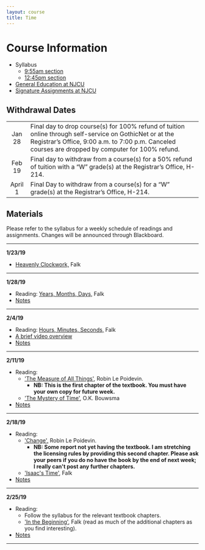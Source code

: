 ```yaml
---
layout: course
title: Time
---
```


# Course Information

+ Syllabus
	+ [9:55am section](Syllabus.pdf)
	+ [12:45pm section](Syllabus1.pdf) 
+ [General Education at NJCU](http://www.njcu.edu/department/general-education)
+ [Signature Assignments at NJCU](http://www.njcu.edu/academics/general-education/signature-assignment-information-students)

## Withdrawal Dates

|         	 |     | 
| :-------------: | ------------- | 
| Jan 28 | Final day to drop course(s) for 100% refund of tuition online through self-service on GothicNet or at the Registrar’s Office, 9:00 a.m. to 7:00 p.m. Canceled courses are dropped by computer for 100% refund. |
| Feb 19 | Final day to withdraw from a course(s) for a 50% refund of tuition with a “W” grade(s) at the Registrar’s Office, H-214. |
| April 1  | Final Day to withdraw from a course(s) for a “W” grade(s) at the Registrar’s Office, H-214.|

## Materials

Please refer to the syllabus for a weekly schedule of readings and assignments. Changes will be announced through Blackboard. 

---
**1/23/19**

+ [Heavenly Clockwork,](/Readings/Falk1.pdf) Falk

---

**1/28/19**

+ Reading: [Years, Months, Days,](/Readings/Falk2.pdf) Falk
+ [Notes](/calendar/notes) 

---

**2/4/19**

+ Reading: [Hours, Minutes, Seconds,](/Readings/Falk3.pdf) Falk
+ [A brief video overview](https://www.youtube.com/watch?v=At5atF4mKiU)
+ [Notes](/clock/notes)

---

**2/11/19**

+ Reading:
	+ ['The Measure of All Things'](/measurement/a.pdf), Robin Le Poidevin.
		+ **NB: This is the first chapter of the textbook. You must have your own copy for future week.**
	+ ['The Mystery of Time'](/measurement/bou.pdf), O.K. Bouwsma
+ [Notes](/measurement/notes) 

---

**2/18/19**

+ Reading: 
	+ ['Change',](/newton/travels2.pdf) Robin Le Poidevin.
		+ **NB: Some report not yet having the textbook. I am stretching the licensing rules by providing this second chapter. Please ask your peers if you do no have the book by the end of next week; I really can't post any further chapters.**
	+ ['Isaac's Time'](/newton/falk6.pdf), Falk 
+ [Notes](/newton/vacua.pdf)

---

**2/25/19**

+ Reading: 
	+ Follow the syllabus for the relevant textbook chapters. 
	+ ['In the Beginning'](/beginning/Falk7.pdf), Falk (read as much of the additional chapters as you find interesting). 
+ [Notes](/beginning/Falk7.pdf) 

---
